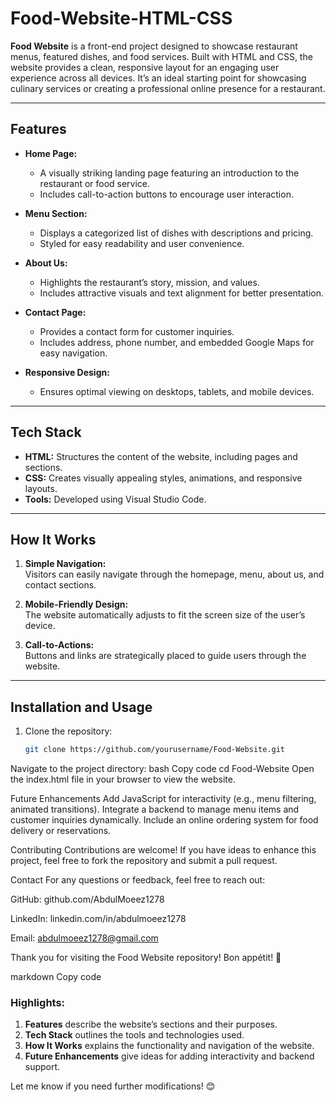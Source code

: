 # Food-Website-HTML-CSS

**Food Website** is a front-end project designed to showcase restaurant menus, featured dishes, and food services. Built with HTML and CSS, the website provides a clean, responsive layout for an engaging user experience across all devices. It’s an ideal starting point for showcasing culinary services or creating a professional online presence for a restaurant.

---

## Features
- **Home Page:**  
  - A visually striking landing page featuring an introduction to the restaurant or food service.  
  - Includes call-to-action buttons to encourage user interaction.  

- **Menu Section:**  
  - Displays a categorized list of dishes with descriptions and pricing.  
  - Styled for easy readability and user convenience.  

- **About Us:**  
  - Highlights the restaurant’s story, mission, and values.  
  - Includes attractive visuals and text alignment for better presentation.  

- **Contact Page:**  
  - Provides a contact form for customer inquiries.  
  - Includes address, phone number, and embedded Google Maps for easy navigation.  

- **Responsive Design:**  
  - Ensures optimal viewing on desktops, tablets, and mobile devices.  

---

## Tech Stack
- **HTML:** Structures the content of the website, including pages and sections.  
- **CSS:** Creates visually appealing styles, animations, and responsive layouts.  
- **Tools:** Developed using Visual Studio Code.  

---

## How It Works
1. **Simple Navigation:**  
   Visitors can easily navigate through the homepage, menu, about us, and contact sections.  

2. **Mobile-Friendly Design:**  
   The website automatically adjusts to fit the screen size of the user’s device.  

3. **Call-to-Actions:**  
   Buttons and links are strategically placed to guide users through the website.  

---

## Installation and Usage
1. Clone the repository:  
   ```bash
   git clone https://github.com/yourusername/Food-Website.git
Navigate to the project directory:
bash
Copy code
cd Food-Website
Open the index.html file in your browser to view the website.

Future Enhancements
Add JavaScript for interactivity (e.g., menu filtering, animated transitions).
Integrate a backend to manage menu items and customer inquiries dynamically.
Include an online ordering system for food delivery or reservations.

Contributing
Contributions are welcome! If you have ideas to enhance this project, feel free to fork the repository and submit a pull request.

Contact
For any questions or feedback, feel free to reach out:

GitHub: github.com/AbdulMoeez1278

LinkedIn: linkedin.com/in/abdulmoeez1278

Email: abdulmoeez1278@gmail.com

Thank you for visiting the Food Website repository! Bon appétit! 🍴

markdown
Copy code

### Highlights:  
1. **Features** describe the website’s sections and their purposes.  
2. **Tech Stack** outlines the tools and technologies used.  
3. **How It Works** explains the functionality and navigation of the website.  
4. **Future Enhancements** give ideas for adding interactivity and backend support.  

Let me know if you need further modifications! 😊
